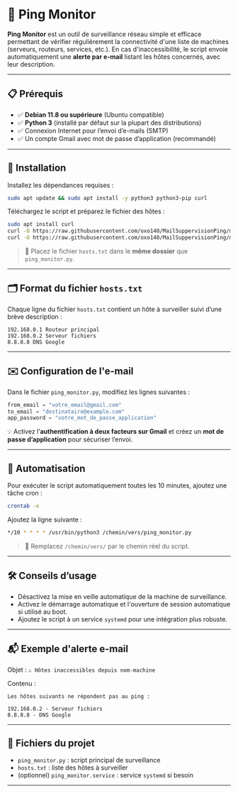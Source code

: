 # 📡 Ping Monitor

**Ping Monitor** est un outil de surveillance réseau simple et efficace permettant de vérifier régulièrement la connectivité d'une liste de machines (serveurs, routeurs, services, etc.). En cas d'inaccessibilité, le script envoie automatiquement une **alerte par e-mail** listant les hôtes concernés, avec leur description.

---

## 📋 Prérequis

* ✅ **Debian 11.8 ou supérieure** (Ubuntu compatible)
* ✅ **Python 3** (installé par défaut sur la plupart des distributions)
* ✅ Connexion Internet pour l’envoi d’e-mails (SMTP)
* ✅ Un compte Gmail avec mot de passe d’application (recommandé)

---

## 🚀 Installation

Installez les dépendances requises :

```bash
sudo apt update && sudo apt install -y python3 python3-pip curl
```

Téléchargez le script et préparez le fichier des hôtes :

```bash
sudo apt install curl
curl -O https://raw.githubusercontent.com/oxo140/MailSuppervisionPing/main/ping_monitor.py
curl -O https://raw.githubusercontent.com/oxo140/MailSuppervisionPing/main/hosts.txt
```

> 📁 Placez le fichier `hosts.txt` dans le **même dossier** que `ping_monitor.py`.

---

## 🗂️ Format du fichier `hosts.txt`

Chaque ligne du fichier `hosts.txt` contient un hôte à surveiller suivi d’une brève description :

```
192.168.0.1 Routeur principal
192.168.0.2 Serveur fichiers
8.8.8.8 DNS Google
```

---

## ✉️ Configuration de l'e-mail

Dans le fichier `ping_monitor.py`, modifiez les lignes suivantes :

```python
from_email = "votre_email@gmail.com"
to_email = "destinataire@example.com"
app_password = "votre_mot_de_passe_application"
```

💡 Activez l’**authentification à deux facteurs sur Gmail** et créez un **mot de passe d’application** pour sécuriser l’envoi.

---

## 🔁 Automatisation

Pour exécuter le script automatiquement toutes les 10 minutes, ajoutez une tâche cron :

```bash
crontab -e
```

Ajoutez la ligne suivante :

```bash
*/10 * * * * /usr/bin/python3 /chemin/vers/ping_monitor.py
```

> 📌 Remplacez `/chemin/vers/` par le chemin réel du script.

---

## 🛠️ Conseils d’usage

* Désactivez la mise en veille automatique de la machine de surveillance.
* Activez le démarrage automatique et l'ouverture de session automatique si utilisé au boot.
* Ajoutez le script à un service `systemd` pour une intégration plus robuste.

---

## 📬 Exemple d'alerte e-mail

Objet : `⚠️ Hôtes inaccessibles depuis nom-machine`

Contenu :

```
Les hôtes suivants ne répondent pas au ping :

192.168.0.2 - Serveur fichiers
8.8.8.8 - DNS Google
```

---

## 📄 Fichiers du projet

* `ping_monitor.py` : script principal de surveillance
* `hosts.txt` : liste des hôtes à surveiller
* (optionnel) `ping_monitor.service` : service `systemd` si besoin

---
